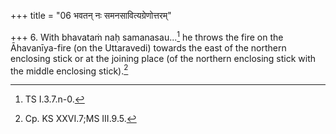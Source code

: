 +++
title = "06 भवतन् नः समनसावित्यग्रेणोत्तरम्"

+++
6. With bhavataṁ naḥ samanasau...[^1] he throws the fire on the Āhavanīya-fire (on the Uttaravedi) towards the east of the northern enclosing stick or at the joining place (of the northern enclosing stick with the middle enclosing stick).[^2]  


[^1]: TS I.3.7.n-0.  

[^2]: Cp. KS XXVI.7;MS III.9.5.  

